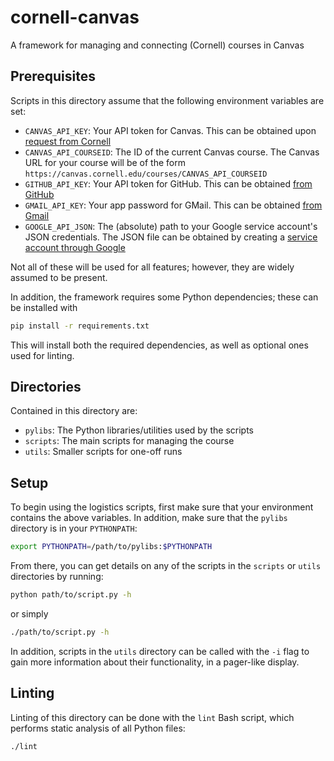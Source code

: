 # cornell-canvas

A framework for managing and connecting (Cornell) courses in Canvas

## Prerequisites

Scripts in this directory assume that the following environment variables
are set:

 - `CANVAS_API_KEY`: Your API token for Canvas. This can be obtained upon
     [request from Cornell](https://learn.canvas.cornell.edu/canvas-api-access-tokens/)
 - `CANVAS_API_COURSEID`: The ID of the current Canvas course. The Canvas
      URL for your course will be of the form 
      `https://canvas.cornell.edu/courses/CANVAS_API_COURSEID`
 - `GITHUB_API_KEY`: Your API token for GitHub. This can be obtained
      [from GitHub](https://github.com/settings/tokens)
 - `GMAIL_API_KEY`: Your app password for GMail. This can be obtained
      [from Gmail](https://support.google.com/accounts/answer/185833?hl=en)
 - `GOOGLE_API_JSON`: The (absolute) path to your Google service account's
      JSON credentials. The JSON file can be obtained by creating a
      [service account through Google](https://cloud.google.com/iam/docs/service-account-overview)

Not all of these will be used for all features; however, they are widely
assumed to be present.

In addition, the framework requires some Python dependencies; these can
be installed with

```bash
pip install -r requirements.txt
```

This will install both the required dependencies, as well as optional ones
used for linting.

## Directories

Contained in this directory are:

 - `pylibs`: The Python libraries/utilities used by the scripts
 - `scripts`: The main scripts for managing the course
 - `utils`: Smaller scripts for one-off runs

## Setup

To begin using the logistics scripts, first make sure that your
environment contains the above variables. In addition, make sure that the
`pylibs` directory is in your `PYTHONPATH`:

```bash
export PYTHONPATH=/path/to/pylibs:$PYTHONPATH
```

From there, you can get details on any of the scripts in the `scripts`
or `utils` directories by running:

```bash
python path/to/script.py -h
```

or simply

```bash
./path/to/script.py -h
```

In addition, scripts in the `utils` directory can be called with the `-i`
flag to gain more information about their functionality, in a pager-like
display.

## Linting
Linting of this directory can be done with the `lint` Bash script, which
performs static analysis of all Python files:

```bash
./lint
```
